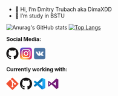- 👋 Hi, I’m Dmitry Trubach aka DimaXDD
- 🌱 I’m study in BSTU

![Anurag's GitHub stats](https://github-readme-stats.vercel.app/api?username=DimaXDD&show_icons=true&theme=radical)
[![Top Langs](https://github-readme-stats.vercel.app/api/top-langs/?username=DimaXDD&layout=compact)](https://github.com/DimaXDD)

**Social Media:**

[![GitHub](icons/github.png)](https://github.com/DimaXDD)
[![Instagram](icons/instagram.png)](https://www.instagram.com/dima_xdd_/)
[![VK](icons/vk.png)](https://vk.com/dimooon_xdd)

**Currently working with:**

<a href="https://git-scm.com/" title="Git"><img src="icons/git.png" /></a>
<a href="https://github.com/" title="GitHub"><img src="icons/github.png" /></a>
<a href="https://code.visualstudio.com/" title="Visual Studio Code"><img src="icons/vscode.png" /></a>
<a href="https://code.visualstudio.com/" title="Visual Studio"><img src="icons/vs.jpg" /></a>
